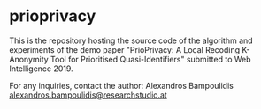 # prioprivacy
This is the repository hosting the source code of the algorithm and experiments of the demo paper "PrioPrivacy: A Local Recoding K-Anonymity Tool for Prioritised Quasi-Identifiers" submitted to Web Intelligence 2019.

For any inquiries, contact the author:
Alexandros Bampoulidis
alexandros.bampoulidis@researchstudio.at
